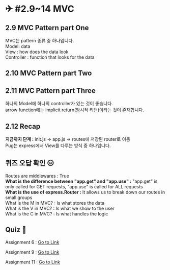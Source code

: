 # ✈ #2.9~14 MVC

## 2.9 MVC Pattern part One

MVC는 pattern 종류 중 하나입니다.  
Model: data  
View : how does the data look  
Controller : function that looks for the data

## 2.10 MVC Pattern part Two

## 2.11 MVC Pattern part Three

하나의 Model에 하나의 controller가 있는 것이 좋습니다.  
arrow function에는 implicit return(암시적 리턴)이라는 것이 존재합니다.

## 2.12 Recap

**지금까지 단계 :** init.js -> app.js -> routes에 저장된 router로 이동  
Pug는 express에서 View를 다루는 방식 중 하나입니다.

## 퀴즈 오답 확인 😑

Routes are middlewares : True  
**What is the difference between "app.get" and "app.use" :** "app.get" is only called for GET requests, "app.use" is called for ALL requests  
**What is the use of express.Router :** It allows us to break down our routes in small groups  
What is the M in MVC? : Is what stores the data  
What is the V in MVC? : Is what we show to the user  
What is the C in MVC? : Is what handles the logic

## Quiz 👻

Assignment 6 : [Go to Link](https://codesandbox.io/s/express-pug-blueprint-forked-fdv3q)

Assignment 9 : [Go to Link](https://codesandbox.io/s/express-controller-blueprint-forked-0hncd?file=/src/index.js)

Assignment 11 : [Go to Link]()
